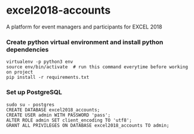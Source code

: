 # excel2018-accounts
A platform for event managers and participants for EXCEL 2018

### Create python virtual environment and install python dependencies
```
virtualenv -p python3 env
source env/bin/activate  # run this command everytime before working on project
pip install -r requirements.txt
```

### Set up PostgreSQL
```
sudo su - postgres
CREATE DATABASE excel2018_accounts;
CREATE USER admin WITH PASSWORD 'pass';
ALTER ROLE admin SET client_encoding TO 'utf8';
GRANT ALL PRIVILEGES ON DATABASE excel2018_accounts TO admin;
```
